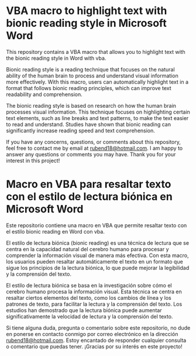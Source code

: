 # VBA macro to highlight text with bionic reading style in Microsoft Word

This repository contains a VBA macro that allows you to highlight text with the bionic reading style in Word with vba.

Bionic reading style is a reading technique that focuses on the natural ability of the human brain to process and understand visual information more effectively. With this macro, users can automatically highlight text in a format that follows bionic reading principles, which can improve text readability and comprehension.

The bionic reading style is based on research on how the human brain processes visual information. This technique focuses on highlighting certain text elements, such as line breaks and text patterns, to make the text easier to read and understand. Studies have shown that bionic reading can significantly increase reading speed and text comprehension.

If you have any concerns, questions, or comments about this repository, feel free to contact me by email at rubend18@hotmail.com. I am happy to answer any questions or comments you may have. Thank you for your interest in this project!

# Macro en VBA para resaltar texto con el estilo de lectura biónica en Microsoft Word

Este repositorio contiene una macro en VBA que permite resaltar texto con el estilo bionic reading en Word con vba.

El estilo de lectura biónica (bionic reading) es una técnica de lectura que se centra en la capacidad natural del cerebro humano para procesar y comprender la información visual de manera más efectiva. Con esta macro, los usuarios pueden resaltar automáticamente el texto en un formato que sigue los principios de la lectura biónica, lo que puede mejorar la legibilidad y la comprensión del texto.

El estilo de lectura biónica se basa en la investigación sobre cómo el cerebro humano procesa la información visual. Esta técnica se centra en resaltar ciertos elementos del texto, como los cambios de línea y los patrones de texto, para facilitar la lectura y la comprensión del texto. Los estudios han demostrado que la lectura biónica puede aumentar significativamente la velocidad de lectura y la comprensión del texto.

Si tiene alguna duda, pregunta o comentario sobre este repositorio, no dude en ponerse en contacto conmigo por correo electrónico en la dirección rubend18@hotmail.com. Estoy encantado de responder cualquier consulta o comentario que puedas tener. ¡Gracias por su interés en este proyecto!
